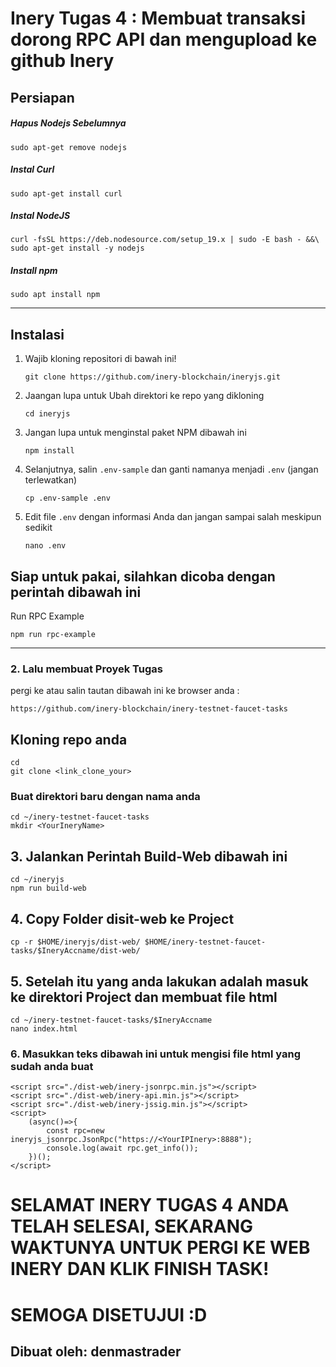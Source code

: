 # Inery Tugas 4 : Membuat transaksi dorong RPC API dan mengupload ke github Inery

## Persiapan

##### Hapus Nodejs Sebelumnya
```
sudo apt-get remove nodejs
```

##### Instal Curl

```
sudo apt-get install curl
```

##### Instal NodeJS

```
curl -fsSL https://deb.nodesource.com/setup_19.x | sudo -E bash - &&\
sudo apt-get install -y nodejs
```

##### Install npm
```
sudo apt install npm
```
_____________________

## Instalasi

1. Wajib kloning repositori di bawah ini!

   ```
   git clone https://github.com/inery-blockchain/ineryjs.git
   ```

2. Jaangan lupa untuk Ubah direktori ke repo yang dikloning

   ```
   cd ineryjs
   ```

3. Jangan lupa untuk menginstal paket NPM dibawah ini

   ```
   npm install
   ```

4. Selanjutnya, salin `.env-sample` dan ganti namanya menjadi `.env` (jangan terlewatkan)

   ```
   cp .env-sample .env
   ```

5. Edit file ```.env``` dengan informasi Anda dan jangan sampai salah meskipun sedikit

   ```
   nano .env
   ```
## Siap untuk pakai, silahkan dicoba dengan perintah dibawah ini

Run RPC Example

```
npm run rpc-example
```
_____________________


### 2. Lalu membuat Proyek Tugas
pergi ke atau salin tautan dibawah ini ke browser anda :
```
https://github.com/inery-blockchain/inery-testnet-faucet-tasks
```

## Kloning repo anda

```
cd
git clone <link_clone_your>
```

### Buat direktori baru dengan nama anda 

```
cd ~/inery-testnet-faucet-tasks
mkdir <YourIneryName>
```

## 3. Jalankan Perintah Build-Web dibawah ini

```
cd ~/ineryjs
npm run build-web
```

## 4. Copy Folder disit-web ke Project

```
cp -r $HOME/ineryjs/dist-web/ $HOME/inery-testnet-faucet-tasks/$IneryAccname/dist-web/
```

## 5. Setelah itu yang anda lakukan adalah masuk ke direktori Project dan membuat file html

```
cd ~/inery-testnet-faucet-tasks/$IneryAccname
nano index.html
```

### 6. Masukkan teks dibawah ini untuk mengisi file html yang sudah anda buat

```
<script src="./dist-web/inery-jsonrpc.min.js"></script>
<script src="./dist-web/inery-api.min.js"></script>
<script src="./dist-web/inery-jssig.min.js"></script>
<script>
    (async()=>{
        const rpc=new ineryjs_jsonrpc.JsonRpc("https://<YourIPInery>:8888");
        console.log(await rpc.get_info());
    })();
</script>
```

# SELAMAT INERY TUGAS 4 ANDA TELAH SELESAI, SEKARANG WAKTUNYA UNTUK PERGI KE WEB INERY DAN KLIK FINISH TASK!
# SEMOGA DISETUJUI :D

## Dibuat oleh: denmastrader
